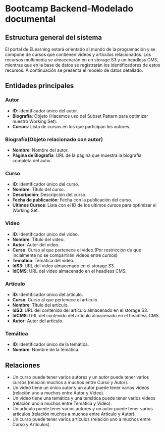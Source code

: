 # Bootcamp Backend-Modelado documental



## Estructura general del sistema

El portal de ELearning estará orientado al mundo de la programación y se compone de cursos que contienen videos y artículos relacionados. Los recursos multimedia se almacenarán en un storage S3 y un headless CMS, mientras que en la base de datos se registrarán los identificadores de estos recursos. A continuación se presenta el modelo de datos detallado.

## Entidades principales

### Autor

- **ID**: Identificador único del autor.
- **Biografía**: Objeto (Hacemos uso del Subset Pattern para optimizar nuestro Working Set).
- **Cursos**: Lista de cursos en los que participan los autores. 
  
### Biografía(Objeto relacionado con autor)

- **Nombre**: Nombre del autor.
- **Página de Biografía**: URL de la página que muestra la biografía completa del autor.

### Curso

- **ID**: Identificador único del curso.
- **Nombre**: Título del curso.
- **Descripción**: Descripción del curso.
- **Fecha de publicación**: Fecha con la publicación del curso.
- **Ultimos Cursos**: Lista con el ID de los ultimos cursos para optimizar el Working Set.

### Video

- **ID**: Identificador único del video.
- **Nombre**: Título del video.
- **Autor**: Autor del video.
- **Curso**: Curso al que pertenece el video.(Por restricción de que incialmente no se compartirán videos entre cursos)
- **Temática**: Temática del video.
- **IdS3**: URL del video almacenado en el storage S3.
- **IdCMS**: URL del video almacenado en el headless CMS.

### Artículo

- **ID**: Identificador único del artículo.
- **Curso**: Curso al que pertenece el artículo.
- **Nombre**: Título del artículo.
- **IdS3**: URL del contenido del artículo almacenado en el storage S3.
- **IdCMS**: URL del contenido del artículo almacenado en el headless CMS.
- **Autor**: Autor del artículo.

### Temática

- **ID**: Identificador único de la temática.
- **Nombre**: Nombre de la temática.

## Relaciones

- Un curso puede tener varios autores y un autor puede tener varios cursos (relación muchos a muchos entre Curso y Autor).
- Un video tiene un único autor y un autor puede tener varios videos (relación uno a muchos entre Autor y Video).
- Un video tiene una temática y una temática puede tener varios videos (relación uno a muchos entre Temática y Video).
- Un artículo puede tener varios autores y un autor puede tener varios artículos (relación muchos a muchos entre Artículo y Autor).
- Un curso puede tener varios artículos (relación uno a muchos entre Curso y Artículos).

